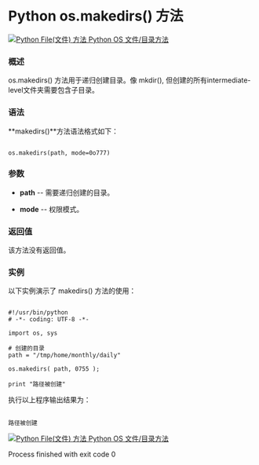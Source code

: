 Python os.makedirs() 方法
=======================

 [![Python File(文件) 方法](../images/up.gif)
 Python OS 文件/目录方法](os-file-methods.html)


  ### 概述

 os.makedirs() 方法用于递归创建目录。像 mkdir(), 但创建的所有intermediate-level文件夹需要包含子目录。

 ### 语法

 **makedirs()**方法语法格式如下：

 
```

os.makedirs(path, mode=0o777)

```

 ### 参数

  * **path** -- 需要递归创建的目录。


 * **mode** -- 权限模式。


  ### 返回值

 该方法没有返回值。

 ### 实例

 以下实例演示了 makedirs() 方法的使用：

 
```

#!/usr/bin/python
# -*- coding: UTF-8 -*-

import os, sys

# 创建的目录
path = "/tmp/home/monthly/daily"

os.makedirs( path, 0755 );

print "路径被创建"

```

 执行以上程序输出结果为：

 
```

路径被创建

```

 [![Python File(文件) 方法](../images/up.gif)
 Python OS 文件/目录方法](os-file-methods.html)

Process finished with exit code 0
